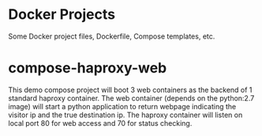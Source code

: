 Docker Projects
===

Some Docker project files, Dockerfile, Compose templates, etc.


# compose-haproxy-web
This demo compose project will boot 3 web containers as the backend of 1 standard haproxy container. 
The web container (depends on the python:2.7 image) will start a python application to return webpage indicating the visitor ip and the true destination ip. The haproxy container will listen on local port 80 for web access and 70 for status checking.
